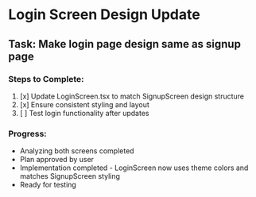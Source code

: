 # Login Screen Design Update

## Task: Make login page design same as signup page

### Steps to Complete:
1. [x] Update LoginScreen.tsx to match SignupScreen design structure
2. [x] Ensure consistent styling and layout
3. [ ] Test login functionality after updates

### Progress:
- Analyzing both screens completed
- Plan approved by user
- Implementation completed - LoginScreen now uses theme colors and matches SignupScreen styling
- Ready for testing
